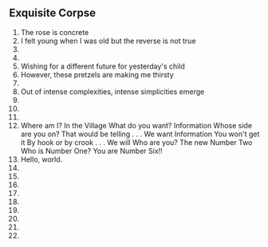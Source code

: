 ## Exquisite Corpse
1. The rose is concrete
2. I felt young when I was old but the reverse is not true
3. 
4.
5. Wishing for a different future for yesterday's child
6. However, these pretzels are making me thirsty
7.
8. Out of intense complexities, intense simplicities emerge
9.
10.
11.
12. Where am I? In the Village What do you want? Information Whose side are you on? That would be telling . . . We want Information You won't get it By hook or by crook . . . We will Who are you? The new Number Two Who is Number One? You are Number Six!!
11. Hello, world. 
12.
13.
14.
15.
16.
17.
18.
19.
20.
